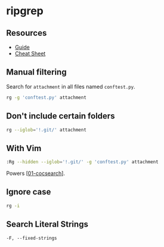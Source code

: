 ripgrep
===

Resources
---

- [Guide](https://github.com/BurntSushi/ripgrep/blob/master/GUIDE)
- [Cheat
    Sheet](https://jdhao.github.io/2020/02/16/ripgrep_cheat_sheet/)

Manual filtering
---

Search for `attachment` in all files named `conftest.py`.

```bash
rg -g 'conftest.py' attachment
```

Don't include certain folders
---

```bash
rg --iglob='!.git/' attachment
```

With Vim
---

```bash
:Rg --hidden --iglob='!.git/' -g 'conftest.py' attachment
``` 

Powers [[01-cocsearch]].

Ignore case
---

```bash
rg -i
```

Search Literal Strings
---

```
-F, --fixed-strings
```

[//begin]: # "Autogenerated link references for markdown compatibility"
[01-cocsearch]: ../../vim/plugins/coc/01-cocsearch.md "CocSearch"
[//end]: # "Autogenerated link references"

